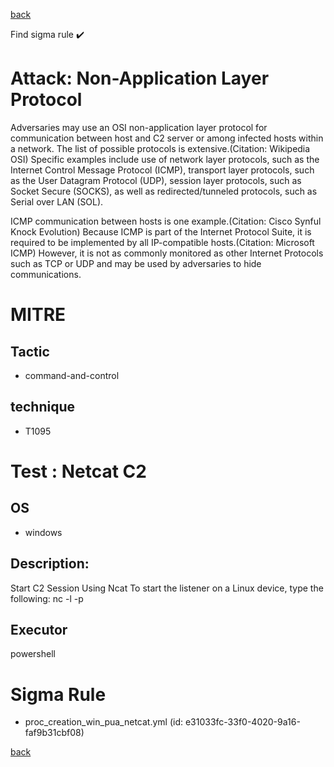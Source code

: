 
[back](../index.md)

Find sigma rule :heavy_check_mark: 

# Attack: Non-Application Layer Protocol 

Adversaries may use an OSI non-application layer protocol for communication between host and C2 server or among infected hosts within a network. The list of possible protocols is extensive.(Citation: Wikipedia OSI) Specific examples include use of network layer protocols, such as the Internet Control Message Protocol (ICMP), transport layer protocols, such as the User Datagram Protocol (UDP), session layer protocols, such as Socket Secure (SOCKS), as well as redirected/tunneled protocols, such as Serial over LAN (SOL).

ICMP communication between hosts is one example.(Citation: Cisco Synful Knock Evolution) Because ICMP is part of the Internet Protocol Suite, it is required to be implemented by all IP-compatible hosts.(Citation: Microsoft ICMP) However, it is not as commonly monitored as other Internet Protocols such as TCP or UDP and may be used by adversaries to hide communications.

# MITRE
## Tactic
  - command-and-control


## technique
  - T1095


# Test : Netcat C2
## OS
  - windows


## Description:
Start C2 Session Using Ncat
To start the listener on a Linux device, type the following: 
nc -l -p <port>


## Executor
powershell

# Sigma Rule
 - proc_creation_win_pua_netcat.yml (id: e31033fc-33f0-4020-9a16-faf9b31cbf08)



[back](../index.md)
